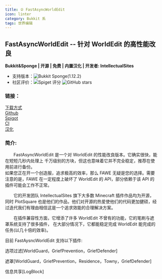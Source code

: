 ```yaml
---
title: ② FastAsyncWorldEdit
icon: linter
category: Bukkit 系
tags: 世界编辑
---
```

## FastAsyncWorldEdit -- 针对 WorldEdit 的高性能改良

**Bukkit&Sponge | 开源 | 免费 | 内置汉化 | 开发者: IntellectualSites**

* 支持版本：![Bukkit](https://img.shields.io/spiget/tested-versions/13932?label=Bukkit) Sponge(1.12.2)
* 社区评价：![Spiget 评分](https://img.shields.io/spiget/rating/13932?label=Spigot%20%E8%AF%84%E5%88%86&style=flat-square) ![GitHub stars](https://img.shields.io/github/stars/IntellectualSites/FastAsyncWorldEdit?label=GitHub%20stars&style=flat-square)

### 链接：

[下载方式](https://intellectualsites.github.io/download/fawe.html)
<br>[Github](https://github.com/IntellectualSites/FastAsyncWorldEdit)
<br>[Spigot](https://www.spigotmc.org/resources/fast-async-worldedit.13932/)
<br>[CI](https://ci.athion.net/job/FastAsyncWorldEdit-1.17/)
<br>[汉化](https://intellectualsites.crowdin.com/fastasyncworldedit)

### 简介:

&emsp;&emsp;FastAsyncWorldEdit 是一个对 WorldEdit 的性能改良版本。它确实很快，能在短短几秒内处理上
千万级别的方块，但这也意味着它并不完全稳定，推荐在使用前进行备份。
<br>如果您正在开一个创造服，追求极高的效率，那么 FAWE 无疑是您的选择。需要注意的是，FAWE 在一定程度上破坏了 WorldEdit 的 API，部分依赖于该 API 的插件可能会工作不正常。

&emsp;&emsp;它的开发团队 IntellectualSites 旗下大多数 Minecraft 插件作品均为开源，同时 PlotSquare 也是他们的作品，他们对开源的热爱使他们的代码更加健硕，经过迭代我们有理由相信这是一个追求效能的合理解决方案。

&emsp;&emsp;在插件兼容性方面，它增添了许多 WorldEdit 不曾有的功能，它的笔刷与遮罩系统支持了很多插件，
在大部分情况下，它都能稳定完成 WorldEdit 能完成的任务(以几十倍的效率)。

目前 FastAysncWorldEdit 支持以下插件:

选项过滤[WorldGuard，GriefPrevention，GriefDefender]

遮罩[WorldGuard，GriefPrevention，Residence，Towny，GriefDefender]

信息共享[LogBlock]
